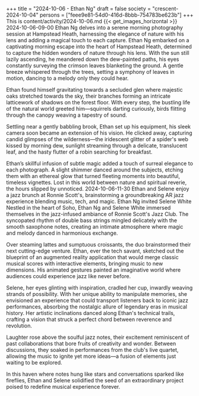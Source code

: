 +++
title = "2024-10-06 - Ethan Ng"
draft = false
society = "crescent-2024-10-04"
persons = ["feee9e81-54d0-416d-8bbb-754783be623b"]
+++
This is content/activity/2024-10-06.md
{{< get_images_horizontal >}}
2024-10-06-09-00
Ethan Ng delves into a serene morning photography session at Hampstead Heath, harnessing the elegance of nature with his lens and adding a magical touch to each capture.
Ethan Ng embarked on a captivating morning escape into the heart of Hampstead Heath, determined to capture the hidden wonders of nature through his lens. With the sun still lazily ascending, he meandered down the dew-painted paths, his eyes constantly surveying the crimson leaves blanketing the ground. A gentle breeze whispered through the trees, setting a symphony of leaves in motion, dancing to a melody only they could hear. 

Ethan found himself gravitating towards a secluded glen where majestic oaks stretched towards the sky, their branches forming an intricate latticework of shadows on the forest floor. With every step, the bustling life of the natural world greeted him—squirrels darting curiously, birds flitting through the canopy weaving a tapestry of sound.

Settling near a gently babbling brook, Ethan set up his equipment, his sleek camera soon became an extension of his vision. He clicked away, capturing candid glimpses of the wilderness—the iridescent glitter of a spider's web kissed by morning dew, sunlight streaming through a delicate, translucent leaf, and the hasty flutter of a robin searching for breakfast.

Ethan’s skillful infusion of subtle magic added a touch of surreal elegance to each photograph. A slight shimmer danced around the subjects, etching them with an ethereal glow that turned fleeting moments into beautiful, timeless vignettes. Lost in this world between nature and spiritual reverie, the hours slipped by unnoticed.
2024-10-06-11-30
Ethan and Selene enjoy a jazz brunch at Ronnie Scott's, brainstorming a groundbreaking AR jazz experience blending music, tech, and magic.
Ethan Ng invited Selene White
Nestled in the heart of Soho, Ethan Ng and Selene White immersed themselves in the jazz-infused ambiance of Ronnie Scott's Jazz Club. The syncopated rhythm of double bass strings mingled delicately with the smooth saxophone notes, creating an intimate atmosphere where magic and melody danced in harmonious exchange.

Over steaming lattes and sumptuous croissants, the duo brainstormed their next cutting-edge venture. Ethan, ever the tech savant, sketched out the blueprint of an augmented reality application that would merge classic musical scores with interactive elements, bringing music to new dimensions. His animated gestures painted an imaginative world where audiences could experience jazz like never before.

Selene, her eyes glinting with inspiration, cradled her cup, inwardly weaving strands of possibility. With her unique ability to manipulate memories, she envisioned an experience that could transport listeners back to iconic jazz performances, absorbing the nostalgic allure of legendary eras in musical history. Her artistic inclinations danced along Ethan's technical trails, crafting a vision that struck a perfect chord between reverence and revolution.

Laughter rose above the soulful jazz notes, their excitement reminiscent of past collaborations that bore fruits of creativity and wonder. Between discussions, they soaked in performances from the club's live quartet, allowing the music to ignite yet more ideas—a fusion of elements just waiting to be explored.

In this haven where notes hung like stars and conversations sparked like fireflies, Ethan and Selene solidified the seed of an extraordinary project poised to redefine musical experience forever.
